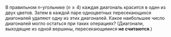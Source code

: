 В правильном $n$-угольнике ($n\ge4$) каждая диагональ красится в один из двух цветов. Затем в каждой паре одноцветных пересекающихся диагоналей удаляют одну из этих диагоналей. Какое наибольшее число диагоналей могло остаться при таких операциях? (Диагонали, выходящие из одной вершины, пересекающимися <b>не считаются</b>.)
